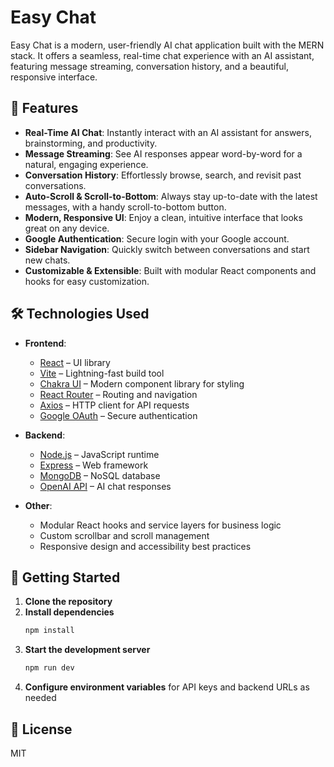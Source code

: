 # Easy Chat

Easy Chat is a modern, user-friendly AI chat application built with the MERN stack. It offers a seamless, real-time chat experience with an AI assistant, featuring message streaming, conversation history, and a beautiful, responsive interface.

## 🚀 Features

- **Real-Time AI Chat**: Instantly interact with an AI assistant for answers, brainstorming, and productivity.
- **Message Streaming**: See AI responses appear word-by-word for a natural, engaging experience.
- **Conversation History**: Effortlessly browse, search, and revisit past conversations.
- **Auto-Scroll & Scroll-to-Bottom**: Always stay up-to-date with the latest messages, with a handy scroll-to-bottom button.
- **Modern, Responsive UI**: Enjoy a clean, intuitive interface that looks great on any device.
- **Google Authentication**: Secure login with your Google account.
- **Sidebar Navigation**: Quickly switch between conversations and start new chats.
- **Customizable & Extensible**: Built with modular React components and hooks for easy customization.

## 🛠️ Technologies Used

- **Frontend**:

  - [React](https://react.dev/) – UI library
  - [Vite](https://vitejs.dev/) – Lightning-fast build tool
  - [Chakra UI](https://chakra-ui.com/) – Modern component library for styling
  - [React Router](https://reactrouter.com/) – Routing and navigation
  - [Axios](https://axios-http.com/) – HTTP client for API requests
  - [Google OAuth](https://developers.google.com/identity) – Secure authentication

- **Backend**:

  - [Node.js](https://nodejs.org/) – JavaScript runtime
  - [Express](https://expressjs.com/) – Web framework
  - [MongoDB](https://www.mongodb.com/) – NoSQL database
  - [OpenAI API](https://platform.openai.com/docs/api-reference) – AI chat responses

- **Other**:
  - Modular React hooks and service layers for business logic
  - Custom scrollbar and scroll management
  - Responsive design and accessibility best practices

## 🏁 Getting Started

1. **Clone the repository**
2. **Install dependencies**
   ```bash
   npm install
   ```
3. **Start the development server**
   ```bash
   npm run dev
   ```
4. **Configure environment variables** for API keys and backend URLs as needed

## 📄 License

MIT
